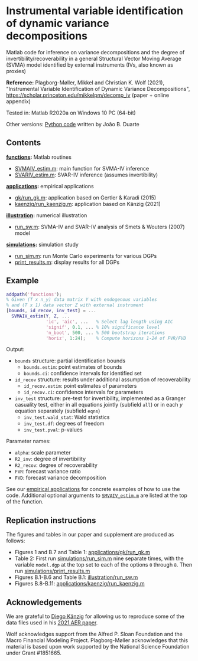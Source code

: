 # Instrumental variable identification of dynamic variance decompositions

Matlab code for inference on variance decompositions and the degree of invertibility/recoverability in a general Structural Vector Moving Average (SVMA) model identified by external instruments (IVs, also known as proxies)

**Reference:**
Plagborg-Møller, Mikkel and Christian K. Wolf (2021), "Instrumental Variable Identification of Dynamic Variance Decompositions", https://scholar.princeton.edu/mikkelpm/decomp_iv (paper + online appendix)

Tested in: Matlab R2020a on Windows 10 PC (64-bit)

Other versions: [Python code](https://github.com/jbduarte/svma_iv) written by João B. Duarte

## Contents

**[functions](functions):** Matlab routines
- [SVMAIV_estim.m](functions/SVMAIV_estim.m): main function for SVMA-IV inference
- [SVARIV_estim.m](functions/SVARIV_estim.m): SVAR-IV inference (assumes invertibility)

**[applications](applications):** empirical applications
- [gk/run_gk.m](applications/gk/run_gk.m): application based on Gertler & Karadi (2015)
- [kaenzig/run_kaenzig.m](applications/kaenzig/run_kaenzig.m): application based on Känzig (2021)

**[illustration](illustration):** numerical illustration
- [run_sw.m](illustration/run_sw.m): SVMA-IV and SVAR-IV analysis of Smets & Wouters (2007) model

**[simulations](simulations):** simulation study
- [run_sim.m](simulations/run_sim.m): run Monte Carlo experiments for various DGPs
- [print_results.m](simulations/print_results.m): display results for all DGPs

## Example

``` Matlab
addpath('functions');
% Given (T x n_y) data matrix Y with endogenous variables
% and (T x 1) data vector Z with external instrument
[bounds, id_recov, inv_test] = ...
  SVMAIV_estim(Y, Z, ...
               'ic', 'aic', ...   % Select lag length using AIC
               'signif', 0.1, ... % 10% significance level
               'n_boot', 500, ... % 500 bootstrap iterations
               'horiz', 1:24);    % Compute horizons 1-24 of FVR/FVD
```
Output:
- `bounds` structure: partial identification bounds
  - `bounds.estim`: point estimates of bounds
  - `bounds.ci`: confidence intervals for identified set
- `id_recov` structure: results under additional assumption of recoverability
  - `id_recov.estim`: point estimates of parameters
  - `id_recov.ci`: confidence intervals for parameters
- `inv_test` structure: pre-test for invertibility, implemented as a Granger casuality test, either in all equations jointly (subfield `all`) or in each *y* equation separately (subfield `eqns`)
  - `inv_test.wald_stat`: Wald statistics
  - `inv_test.df`: degrees of freedom
  - `inv_test.pval`: p-values

Parameter names:
- `alpha`: scale parameter
- `R2_inv`: degree of invertibility
- `R2_recov`: degree of recoverability
- `FVR`: forecast variance ratio
- `FVD`: forecast variance decomposition

See our [empirical applications](applications) for concrete examples of how to use the code. Additional optional arguments to [`SMVAIV_estim.m`](functions/SVMAIV_estim.m) are listed at the top of the function.

## Replication instructions

The figures and tables in our paper and supplement are produced as follows:
- Figures 1 and B.7 and Table 1: [applications/gk/run_gk.m](applications/gk/run_gk.m)
- Table 2: First run [simulations/run_sim.m](simulations/run_sim.m) nine separate times, with the variable `model.dgp` at the top set to each of the options `0` through `8`. Then run [simulations/print_results.m](simulations/print_results.m)
- Figures B.1-B.6 and Table B.1: [illustration/run_sw.m](illustration/run_sw.m)
- Figures B.8-B.11: [applications/kaenzig/run_kaenzig.m](applications/kaenzig/run_kaenzig.m)

## Acknowledgements
We are grateful to [Diego Känzig](https://github.com/dkaenzig) for allowing us to reproduce some of the data files used in his [2021 AER paper](https://www.aeaweb.org/articles?id=10.1257/aer.20190964).

Wolf acknowledges support from the Alfred P. Sloan Foundation and the Macro Financial Modeling Project. Plagborg-Møller acknowledges that this material is based upon work supported by the National Science Foundation under Grant \#1851665.
